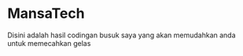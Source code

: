 # MansaTech
Disini adalah hasil codingan busuk saya yang akan memudahkan anda untuk memecahkan gelas
